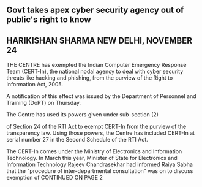 ## Govt takes apex cyber security agency out of public's right to know

## HARIKISHAN SHARMA NEW DELHI, NOVEMBER 24

THE CENTRE has exempted the Indian Computer Emergency Response Team (CERT-In), the national nodal agency to deal with cyber security threats like hacking and phishing, from the purview of the Right to Information Act, 2005.

A notification of this effect was issued by the Department of Personnel and Training (DoPT) on Thursday.

The Centre has used its powers given under sub-section (2)

of Section 24 of the RTI Act to exempt CERT-In from the purview of the transparency law. Using those powers, the Centre has included CERT-In at serial number 27 in the Second Schedule of the RTI Act.

The CERT-In comes under the Ministry of Electronics and Information Technology. In March this year, Minister of State for Electronics and Information Technology Rajeev Chandrasekhar had informed Raiya Sabha that the "procedure of inter-departmental consultation" was on to discuss exemption of CONTINUED ON PAGE 2